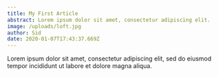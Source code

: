 ```yaml
---
title: My First Article
abstract: Lorem ipsum dolor sit amet, consectetur adipiscing elit.
image: /uploads/loft.jpg
author: Sid
date: 2020-01-07T17:43:37.669Z
---
```

Lorem ipsum dolor sit amet, consectetur adipiscing elit, sed do eiusmod tempor incididunt ut labore et dolore magna aliqua.